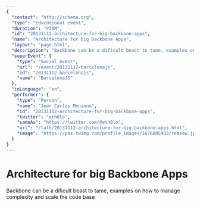 ```yaml
---
{
  "context": "http://schema.org",
  "type": "Educational event",
  "duration": "P30M",
  "id": "20131112-architecture-for-big-backbone-apps",
  "name": "Architecture for big Backbone Apps",
  "layout": "page.html",
  "description": "Backbone can be a dificult beast to tame, examples on how to manage complexity and scale the code base",
  "superEvent": {
    "type": "Social event",
    "url": "/event/20131112-barcelonajs",
    "id": "20131112-barcelonajs",
    "name": "BarcelonaJS"
  },
  "inLanguage": "en",
  "performer": {
    "type": "Person",
    "name": "Jean Carlos Meninno",
    "id": "20131112-architecture-for-big-backbone-apps",
    "twitter": "eth0lo",
    "sameAs": "https://twitter.com/@eth0lo",
    "url": "/talk/20131112-architecture-for-big-backbone-apps.html",
    "image": "https://pbs.twimg.com/profile_images/1676805403/remeow.jpg"
  }
}
---
```

# Architecture for big Backbone Apps

Backbone can be a dificult beast to tame, examples on how to manage complexity and scale the code base
